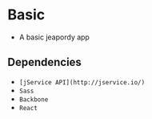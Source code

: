 # Basic
- A basic jeapordy app

## Dependencies
- `[jService API](http://jservice.io/)`
- `Sass`
- `Backbone`
- `React`
